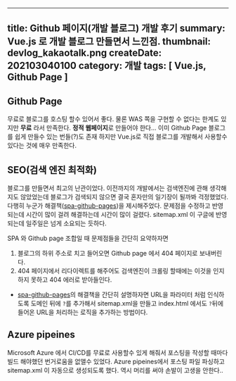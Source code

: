 -----
title: Github 페이지(개발 블로그) 개발 후기
summary: Vue.js 로 개발 블로그 만들면서 느낀점.
thumbnail: devlog_kakaotalk.png
createDate: 202103040100
category: 개발
tags: [ Vue.js, Github Page ]
-----

## Github Page

무료로 블로그를 호스팅 할수 있어서 좋다. 물론 WAS 쪽을 구현할 수 없다는 한계도 있지만 **무료** 라서 만족한다.
**정적 웹페이지**로 만들어야 한다...
 이미 Github Page 블로그를 쉽게 만들수 있는 번들(?)도 존재 하지만 Vue.js로 직접 블로그를 개발해서 사용할수 있다는 것에 매우 만족한다.

## SEO(검색 엔진 최적화)

블로그를 만들면서 최고의 난관이었다. 이전까지의 개발에서는 검색엔진에 관해 생각해지도 않았었는데 블로그가 검색되지 않으면 결국 혼자만의 일기장이 될까봐 걱정했었다. 다행히 누군가 해결책([spa-github-pages](https://github.com/rafgraph/spa-github-pages))을 제시해주었다. 문제점을 수정하고 반영되는데 시간이 많이 걸려 해결하는데 시간이 많이 걸렸다. sitemap.xml 이 구글에 반영되는데 일주일은 넘게 소요되는 듯하다.

SPA 와  Github page 조합일 때 문제점들을 간단히 요약하자면

1. 블로그의 하위 주소로 치고 들어오면 Github page 에서 404 페이지로 보내버린다.
1. 404 페이지에서 리다이렉트를 해주어도 검색엔진이 크롤링 할때에는 이것을 인지하지 못하고  404 에러로 받아들인다. 
* [spa-github-pages](https://github.com/rafgraph/spa-github-pages)의 해결책을 간단히 설명하자면 URL을 파라미터 처럼 인식하도록 도메인 뒤에 `?`를 추가해서 sitemap.xml을 만들고  index.html 에서도 `?`뒤에 들어온 URL을 처리하는 로직을 추가하는 방법이다.

## Azure pipeines

Microsoft Azure 에서 CI/CD를 무료로 사용할수 있게 해줘서 포스팅을 작성할 때마다 빌드 해야했던 번거로움을 없앨수 있었다. Azure pipeines에서 포스팅 파일 파싱하고 sitemap.xml 이 자동으로 생성되도록 했다. 역시 머리를 써야 손발이 고생을 안한다..